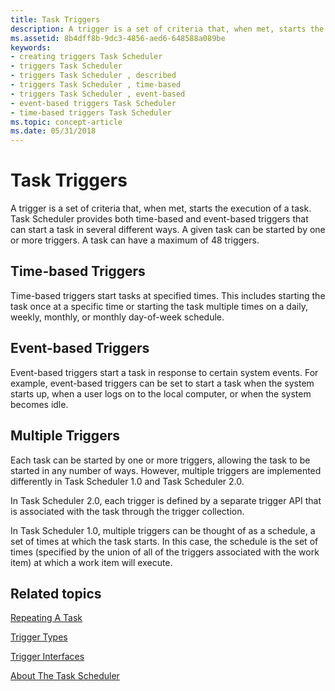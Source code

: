 ```yaml
---
title: Task Triggers
description: A trigger is a set of criteria that, when met, starts the execution of a task.
ms.assetid: 8b4dff8b-9dc3-4856-aed6-648588a089be
keywords:
- creating triggers Task Scheduler
- triggers Task Scheduler
- triggers Task Scheduler , described
- triggers Task Scheduler , time-based
- triggers Task Scheduler , event-based
- event-based triggers Task Scheduler
- time-based triggers Task Scheduler
ms.topic: concept-article
ms.date: 05/31/2018
---
```


# Task Triggers

A trigger is a set of criteria that, when met, starts the execution of a task. Task Scheduler provides both time-based and event-based triggers that can start a task in several different ways. A given task can be started by one or more triggers. A task can have a maximum of 48 triggers.

## Time-based Triggers

Time-based triggers start tasks at specified times. This includes starting the task once at a specific time or starting the task multiple times on a daily, weekly, monthly, or monthly day-of-week schedule.

## Event-based Triggers

Event-based triggers start a task in response to certain system events. For example, event-based triggers can be set to start a task when the system starts up, when a user logs on to the local computer, or when the system becomes idle.

## Multiple Triggers

Each task can be started by one or more triggers, allowing the task to be started in any number of ways. However, multiple triggers are implemented differently in Task Scheduler 1.0 and Task Scheduler 2.0.

In Task Scheduler 2.0, each trigger is defined by a separate trigger API that is associated with the task through the trigger collection.

In Task Scheduler 1.0, multiple triggers can be thought of as a schedule, a set of times at which the task starts. In this case, the schedule is the set of times (specified by the union of all of the triggers associated with the work item) at which a work item will execute.

## Related topics

<dl> <dt>

[Repeating A Task](repeating-a-task.md)
</dt> <dt>

[Trigger Types](trigger-types.md)
</dt> <dt>

[Trigger Interfaces](trigger-interfaces.md)
</dt> <dt>

[About The Task Scheduler](about-the-task-scheduler.md)
</dt> </dl>

 

 




